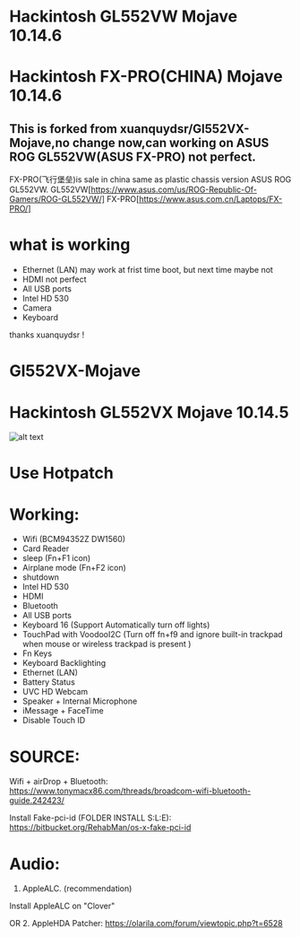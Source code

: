 # Hackintosh GL552VW Mojave 10.14.6
# Hackintosh FX-PRO(CHINA) Mojave 10.14.6
## This is forked from xuanquydsr/Gl552VX-Mojave,no change now,can working on ASUS ROG GL552VW(ASUS FX-PRO) not perfect.
FX-PRO(飞行堡垒)is sale in china same as plastic chassis version ASUS ROG GL552VW.
GL552VW[https://www.asus.com/us/ROG-Republic-Of-Gamers/ROG-GL552VW/]
FX-PRO[https://www.asus.com.cn/Laptops/FX-PRO/]
# what is working
- Ethernet (LAN) may work at frist time boot, but next time maybe not
- HDMI not perfect
- All USB ports
- Intel HD 530
- Camera
- Keyboard



thanks xuanquydsr !


# Gl552VX-Mojave
# Hackintosh GL552VX Mojave 10.14.5

![alt text](https://i.imgur.com/VuENUZU.png)

# Use Hotpatch
# Working:
- Wifi (BCM94352Z DW1560)
- Card Reader
- sleep (Fn+F1 icon)
- Airplane mode (Fn+F2 icon)
- shutdown
- Intel HD 530
- HDMI
- Bluetooth
- All USB ports
- Keyboard 16 (Support Automatically turn off lights)
- TouchPad with VoodooI2C (Turn off fn+f9 and ignore built-in trackpad when mouse or wireless trackpad is present )
- Fn Keys
- Keyboard Backlighting
- Ethernet (LAN)
- Battery Status
- UVC HD Webcam
- Speaker + Internal Microphone
- iMessage + FaceTime
- Disable Touch ID

# SOURCE:

Wifi + airDrop + Bluetooth:
https://www.tonymacx86.com/threads/broadcom-wifi-bluetooth-guide.242423/

Install Fake-pci-id (FOLDER INSTALL S:L:E):
https://bitbucket.org/RehabMan/os-x-fake-pci-id

# Audio:

1. AppleALC. (recommendation)

Install AppleALC on "Clover"

OR
2. AppleHDA Patcher:
https://olarila.com/forum/viewtopic.php?t=6528

